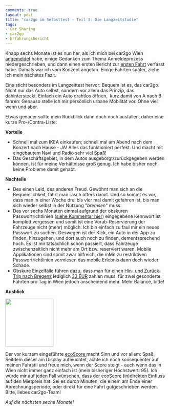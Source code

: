 ```yaml
---
comments: true
layout: post
title: "car2go im Selbsttest - Teil 3: Die Langzeitstudie"
tags:
- Car Sharing
- car2go
- Erfahrungsbericht
---
```

Knapp sechs Monate ist es nun her, als ich mich bei car2go Wien <a href="http://johannes.nagl.name/2012/car2go-im-selbsttest-teil-1-anmeldeprozess/">angemeldet</a> habe, einige Gedanken zum Thema Anmeldeprozess niedergeschrieben, und dann einen ersten Bericht zur <a href="http://johannes.nagl.name/2012/car2go-im-selbsttest-teil-2-die-erste-fahrt/">ersten Fahrt</a> verfasst habe. Damals war ich vom Konzept angetan. Einige Fahrten später, ziehe ich mein nächstes Fazit.



Eins sticht besonders im Langzeittest hervor: Bequem ist es, das car2go. Nicht nur das Auto selbst, sondern vor allem das Prinzip, das dahintersteckt. Einfach ein Auto drahtlos öffnen,  kurz damit von A nach B fahren: Genauso stelle ich mir persönlich urbane Mobilität vor. Ohne viel wenn und aber.

Etwas genauer sollte mein Rückblick dann doch noch ausfallen, daher eine kurze Pro-/Contra-Liste:

<strong>Vorteile</strong>
<ul>
	<li>Schnell mal zum IKEA einkaufen; schnell mal am Abend nach dem Konzert nach Hause - JA! Alles das funktioniert perfekt. Und macht mit eingebautem Navi und Radio sehr viel Spaß!</li>
	<li>Das Geschäftsgebiet, in dem Autos ausgeborgt/zurückgegeben werden können, ist für meine Verhältnisse groß genug. Ich habe bisher noch keine Probleme damit gehabt.</li>
</ul>
<strong>Nachteile</strong>
<ul>
	<li>Des einen Leid, des anderen Freud. Gewöhnt man sich an die Bequemlichkeit, fährt man rasch öfters damit. Und so kommt es vor, dass man in einer Woche drei bis vier mal damit gefahren ist, bis man sich wieder selbst in der Nutzung "<em>bremsen</em>" muss.</li>
	<li>Das vor sechs Monaten einmal aufgrund der obskuren Passwortrichtlinien (<a href="http://johannes.nagl.name/2012/car2go-im-selbsttest-teil-1-anmeldeprozess/">siehe Kommentar hier</a>) eingegebene Kennwort ist komplett vergessen und somit ist eine Vorab-Reservierung der Fahrzeuge nicht (mehr) möglich. Ich bin einfach zu faul mir ein neues Passwort zu suchen. Deswegen ist der Kick, ein Auto in der App zu finden, hinzugehen, und dort auch noch zu finden, dementsprechend hoch. Es ist mir tatsächlich schon passiert, dass Fahrzeuge zwischenzeitlich nicht mehr am Ort bzw. reserviert waren. Mobile Applikationen sind somit zwar hilfreich, die mMn zu restriktiven Passwortrichtlinien vermiesen das mobile Erlebnis dann doch wieder. Schade.</li>
	<li>Obskure Einzelfälle führen dazu, dass man für einen <a href="https://twitter.com/Helge/status/212593450888085504">Hin- und Zurück-Trip nach Bregenz</a> lediglich <a href="https://twitter.com/Helge/status/212608975466795009">33 EUR</a> zahlen muss, für zwei gesonderte Fahrten pro Tag in Wien jedoch anscheinend mehr. Mehr Balance, bitte!</li>
</ul>
<strong>Ausblick</strong>

<a href="http://johannes.nagl.name/wp-content/uploads/2012/06/2012-06-07-22.56.52.jpg"><img class="alignright" title="ecoScore" src="http://johannes.nagl.name/wp-content/uploads/2012/06/2012-06-07-22.56.52-150x150.jpg" alt="" width="150" height="150" /></a>

Der vor kurzem eingeführte <a href="http://blog.car2go.com/tag/ecoscore/">ecoScore </a>macht Sinn und vor allem: Spaß. Seitdem dieser am Display aufleuchtet, achte ich noch konsequenter auf meinen Fahrstil und freue mich, wenn der Score steigt - auch wenn das in Wien nicht immer ganz einfach ist (mein bisheriger Höchstwert: 95). Ich würde mir auf jeden Fall wünschen, dass der
ecoScore (in)direkten Einfluss auf den Mietpreis hat. Sei es durch Minuten, die einem am Ende einer Abrechnungsperiode, oder direkt für eine Fahrt gutgeschrieben werden. Bitte, liebes car2go-Team!

<em>Auf die nächsten sechs Monate!</em>
